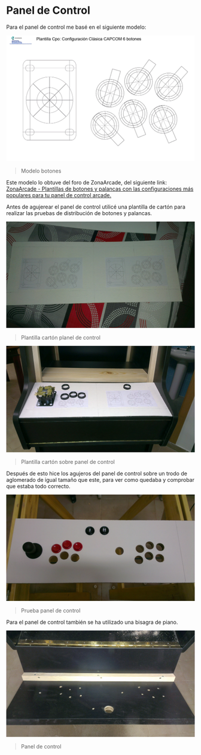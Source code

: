 # Panel de Control

Para el panel de control me basé en el siguiente modelo:

![Modelo botones](../imagenes/plantillacpoconfiguracijc6.jpg "Modelo botones")
>Modelo botones

Este modelo lo obtuve del  foro de ZonaArcade, del siguiente link:
[ZonaArcade - Plantillas de botones y palancas con las configuraciones más populares para tu panel de control arcade.](http://zonaarcade.forumcommunity.net/?t=13788157)

Antes de agujerear el panel de control utilicé una plantilla de cartón para realizar las pruebas de distribución de botones y palancas.

![Plantilla cartón planel de control](../imagenes/IMAG0372.jpg "Plantilla cartón planel de control")
> Plantilla cartón planel de control

![Plantilla cartón sobre panel de control](../imagenes/IMAG0378.jpg "Plantilla cartón sobre panel de control")
> Plantilla cartón sobre panel de control

Después de esto hice los agujeros del panel de control sobre un trodo de aglomerado de igual tamaño que este, para ver como quedaba y comprobar que estaba todo correcto.

![Prueba panel de control](../imagenes/IMAG0392.jpg "Prueba panel de control")
> Prueba panel de control

Para el panel de control también se ha utilizado una bisagra de piano.

![Panel de control](../imagenes/IMAG0399.jpg "Panel de control")
>Panel de control

